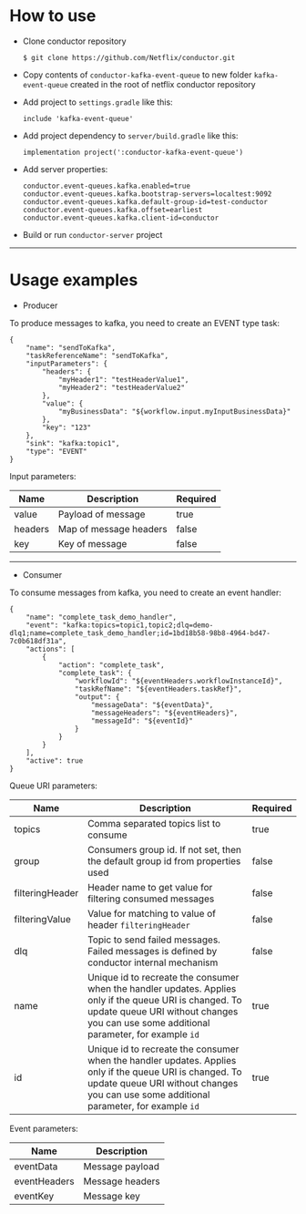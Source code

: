 # How to use
* Clone conductor repository

      $ git clone https://github.com/Netflix/conductor.git

* Copy contents of `conductor-kafka-event-queue` to new folder `kafka-event-queue` created in the root of netflix conductor repository
* Add project to `settings.gradle` like this:

      include 'kafka-event-queue'

* Add project dependency to `server/build.gradle` like this:

      implementation project(':conductor-kafka-event-queue')

* Add server properties:

      conductor.event-queues.kafka.enabled=true
      conductor.event-queues.kafka.bootstrap-servers=localtest:9092
      conductor.event-queues.kafka.default-group-id=test-conductor
      conductor.event-queues.kafka.offset=earliest
      conductor.event-queues.kafka.client-id=conductor

* Build or run `conductor-server` project

---

# Usage examples
  * Producer

To produce messages to kafka, you need to create an EVENT type task:

    {
        "name": "sendToKafka",
        "taskReferenceName": "sendToKafka",
        "inputParameters": {
            "headers": {
                "myHeader1": "testHeaderValue1",
                "myHeader2": "testHeaderValue2"
            },
            "value": {
                "myBusinessData": "${workflow.input.myInputBusinessData}"
            },
            "key": "123"
        },
        "sink": "kafka:topic1",
        "type": "EVENT"
    }
  Input parameters:
  
| Name  | Description | Required |
|-------|-------------|----------|
| value | Payload of message | true |
| headers | Map of message headers | false |
| key | Key of message | false |

---

  * Consumer

To consume messages from kafka, you need to create an event handler:

    {
        "name": "complete_task_demo_handler",
        "event": "kafka:topics=topic1,topic2;dlq=demo-dlq1;name=complete_task_demo_handler;id=1bd18b58-98b8-4964-bd47-7c0b618df31a",
        "actions": [
            {
                "action": "complete_task",
                "complete_task": {
                    "workflowId": "${eventHeaders.workflowInstanceId}",
                    "taskRefName": "${eventHeaders.taskRef}",
                    "output": {
                        "messageData": "${eventData}",
                        "messageHeaders": "${eventHeaders}",
                        "messageId": "${eventId}"
                    }
                }
            }
        ],
        "active": true
    }
  Queue URI parameters:

| Name  | Description | Required |
|-------|-------------|----------|
| topics | Comma separated topics list to consume | true |
| group | Consumers group id. If not set, then the default group id from properties used | false |
| filteringHeader | Header name to get value for filtering consumed messages | false |
| filteringValue | Value for matching to value of header `filteringHeader`  | false |
| dlq | Topic to send failed messages. Failed messages is defined by conductor internal mechanism | false |
| name | Unique id to recreate the consumer when the handler updates. Applies only if the queue URI is changed. To update queue URI without changes you can use some additional parameter, for example `id` | true |
| id | Unique id to recreate the consumer when the handler updates. Applies only if the queue URI is changed. To update queue URI without changes you can use some additional parameter, for example `id` | true |

  Event parameters:

| Name  | Description |
|-------|-------------|
| eventData | Message payload |
| eventHeaders | Message headers |
| eventKey | Message key |
